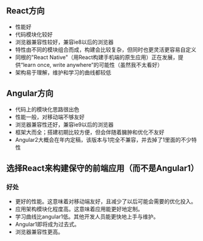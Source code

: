 
## React方向

* 性能好
* 代码模块化较好
* 浏览器兼容性较好，兼容ie8以后的浏览器
* 特性由不同的模块组合而成，构建会比较复杂，但同时也更灵活更容易自定义
* 同根的"React Native"（用React构建手机端的原生应用）正在发展，提供“learn once, write anywhere”的可能性（虽然我不太看好）
* 架构易于理解，维护和学习的曲线都较低

## Angular方向

* 代码上的模块化思路很出色
* 性能一般，对移动端不够友好
* 浏览器兼容性还好，兼容ie9以后的浏览器
* 框架大而全；搭建初期比较方便，但会伴随着臃肿和优化不友好
* Angular2大概会在年内定稿，该版本与1完全不兼容，并去掉了1里面的不少特性

## 选择React来构建保守的前端应用（而不是Angular1）

### 好处

* 更好的性能。这意味着对移动端友好，且减少了以后可能会需要的优化投入。
* 应用架构模块化程度高。这意味着应用能更好地定制。
* 学习曲线比angular1低。其他开发人员能更快地上手与维护。
* Angular1即将成为过去式。
* 浏览器兼容性更高。
